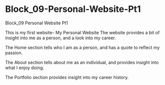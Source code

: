 # Block_09-Personal-Website-Pt1
Block_09 Personal Website Pt1

This is my first website- My Personal Website
The website provides a bit of insight into me as a person, and a look into my career. 

The Home section tells who I am as a person, and has a quote to reflect my passion. 

The About section tells about me as an individual, and provides insight into what I enjoy doing. 

The Portfolio section provides insight into my career history.

